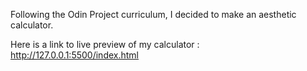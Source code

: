 Following the Odin Project curriculum, I decided to make an aesthetic calculator.


Here is a link to live preview of my calculator : http://127.0.0.1:5500/index.html
